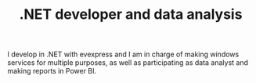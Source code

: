 ---
title: ".NET developer and data analysis"
company: "Dictum"
time: "From July 2024 to the present "
body: "I develop in .NET with evexpress and I am in charge of making windows services for multiple purposes, as well as participating as data analyst and making reports in Power BI."

---